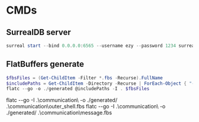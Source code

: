 # CMDs

## SurrealDB server
```ps1 Powershell
surreal start --bind 0.0.0.0:6565 --username ezy --password 1234 surrealkv://C:\Users\EzY\Desktop\ezMsg.db
```

## FlatBuffers generate
```ps1 Powershell
$fbsFiles = (Get-ChildItem -Filter *.fbs -Recurse).FullName
$includePaths = Get-ChildItem -Directory -Recurse | ForEach-Object { "-I", $_.FullName }
flatc --go -o ./generated @includePaths -I . $fbsFiles
```

flatc --go -I .\communication\ -o ./generated/ .\communication\outer_shell.fbs 
flatc --go -I .\communication\ -o ./generated/ .\communication\message.fbs